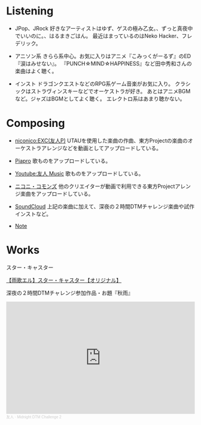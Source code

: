 # Listening
- JPop、JRock
好きなアーティストはゆず、ゲスの極み乙女。、ずっと真夜中でいいのに。、はるまきごはん。
最近はまっているのはNeko Hacker、フレデリック。

- アニソン系
きらら系中心。お気に入りはアニメ『こみっくがーるず』のED『涙はみせない』。
『PUNCH☆MIND☆HAPPINESS』など田中秀和さんの楽曲はよく聴く。

- インスト
ドラゴンクエストなどのRPG系ゲーム音楽がお気に入り。
クラシックはストラヴィンスキーなどでオーケストラが好き。
あとはアニメBGMなど。ジャズはBGMとしてよく聴く。
エレクトロ系はあまり聴かない。

# Composing

- [niconico:EXC(友人P)](https://www.nicovideo.jp/user/32250153)
UTAUを使用した楽曲の作曲、東方Projectの楽曲のオーケストラアレンジなどを動画としてアップロードしている。

- [Piapro](https://piapro.jp/bamboowonsstring)
歌ものをアップロードしている。

- [Youtube:友人 Music](https://www.youtube.com/channel/UCtVrRoBBCdBjIrAFha9zQGg/about?view_as=subscriber)
歌ものをアップロードしている。

- [ニコニ・コモンズ](https://commons.nicovideo.jp/user/2147331)
他のクリエイターが動画で利用できる東方Projectアレンジ楽曲をアップロードしている。

- [SoundCloud](https://soundcloud.com/exc-442133669)
上記の楽曲に加えて、深夜の２時間DTMチャレンジ楽曲や試作インストなど。

- [Note](https://note.com/bamboowonsstring)

# Works

スター・キャスター

<script type="application/javascript" src="https://embed.nicovideo.jp/watch/sm37101602/script?w=640&h=360"></script><noscript><a href="https://www.nicovideo.jp/watch/sm37101602">【雨歌エル】スター・キャスター【オリジナル】</a></noscript>

深夜の２時間DTMチャレンジ参加作品・お題『秋雨』

<iframe width="100%" height="300" scrolling="no" frameborder="no" allow="autoplay" src="https://w.soundcloud.com/player/?url=https%3A//api.soundcloud.com/tracks/900270622&color=%23ff5500&auto_play=false&hide_related=false&show_comments=true&show_user=true&show_reposts=false&show_teaser=true&visual=true"></iframe><div style="font-size: 10px; color: #cccccc;line-break: anywhere;word-break: normal;overflow: hidden;white-space: nowrap;text-overflow: ellipsis; font-family: Interstate,Lucida Grande,Lucida Sans Unicode,Lucida Sans,Garuda,Verdana,Tahoma,sans-serif;font-weight: 100;"><a href="https://soundcloud.com/exc-442133669" title="友人" target="_blank" style="color: #cccccc; text-decoration: none;">友人</a> · <a href="https://soundcloud.com/exc-442133669/midnight-dtm-challenge-2" title="Midnight DTM Challenge 2" target="_blank" style="color: #cccccc; text-decoration: none;">Midnight DTM Challenge 2</a></div>

